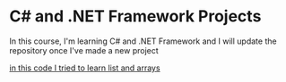 <h1>C# and .NET Framework Projects</h1>
<p>In this course, I'm learning C# and .NET Framework and I will update the repository once I've made a new project</p>
<a href= "https://github.com/Arezoo-Yousefi/The-Tech-Academy-Basic-C-Sharp-Projects./tree/main/Basic_C%23_Programs/Module2"> in this code I tried to learn list and arrays</a>
